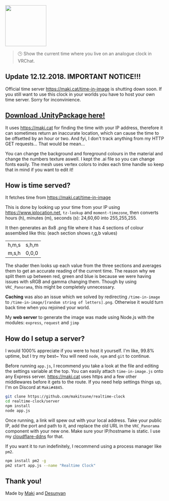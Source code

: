 <img height="130" src="https://maki.cat/vrchat/realtime_clock_github.png"/>

> 🕒 Show the current time where you live on an analogue clock in VRChat.

## Update 12.12.2018. IMPORTANT NOTICE!!!

Official time server https://maki.cat/time-in-image is shutting down soon. If you still want to use this clock in your worlds you have to host your own time server. Sorry for inconvinience.

## [Download .UnityPackage here!](https://github.com/Shii2/realtime-clock/releases)

It uses https://maki.cat for finding the time with your IP address, therefore it can sometimes return an inaccurate location, which can cause the time to be offsetted by an hour or two. And fyi, I don't track anything from my HTTP GET requests... That would be mean...

You can change the background and foreground colours in the material and change the numbers texture aswell. I kept the .ai file so you can change fonts easily. The mesh uses vertex colors to index each time handle so keep that in mind if you want to edit it!

## How is time served?

It fetches time from https://maki.cat/time-in-image

This is done by looking up your time from your IP using https://www.iplocation.net, `tz-lookup` and `moment-timezone`, then converts hours (h), minutes (m), seconds (s): 24,60,60 into 255,255,255.

It then generates an 8x8 .png file where it has 4 sections of colour assembled like this: (each section shows r,g,b values)

<table>
	<tr><td>h,m,s</td><td>s,h,m</td></tr>
	<tr><td>m,s,h</td><td>0,0,0</td></tr>
</table>

The shader then looks up each value from the three sections and averages them to get an accurate reading of the current time. The reason why we split them up between red, green and blue is because we were having issues with sRGB and gamma changing them. Though by using `VRC_Panorama`, this might be completely unnecessary.

**Caching** was also an issue which we solved by redirecting `/time-in-image` to `/time-in-image/[random string of letters].png`. Otherwise it would turn back time when you rejoined your world.

My **web server** to generate the image was made using Node.js with the modules: `express`, `request` and `jimp`

## How do I setup a server?

I would 1000% appreciate if you were to host it yourself. I'm like, 99.8% uptime, but I try my best~ You will need `node`, `npm` and `git` to continue.

Before running `app.js`, I recommend you take a look at the file and editing the settings variable at the top. You can easily attach `time-in-image.js` onto any Express server. https://maki.cat uses https and a few other middlewares before it gets to the route. If you need help settings things up, I'm on Discord at `Maki#4845`.

```sh
git clone https://github.com/makitsune/realtime-clock
cd realtime-clock/server
npm install
node app.js
```

Once running, a link will spew out with your local address. Take your public IP, add the port and path to it, and replace the old URL in the `VRC_Panorama` component with your new one. Make sure your IP/hostname is static. I use my [cloudflare-ddns](https://github.com/makitsune/cloudflare-ddns) for that.

If you want it to run indefinitely, I recommend using a process manager like `pm2`.

```sh
npm install pm2 -g
pm2 start app.js --name "Realtime Clock"
```

## Thank you!

Made by [Maki](https://github.com/makitsune) and
[Desunyan](https://github.com/Shii2)

